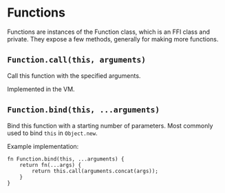 # Functions

Functions are instances of the Function class, which is an FFI class and private. They expose a few methods, generally for making more functions.

## `Function.call(this, arguments)`

Call this function with the specified arguments.

Implemented in the VM.

## `Function.bind(this, ...arguments)`

Bind this function with a starting number of parameters. Most commonly used to bind `this` in `Object.new`.

Example implementation:

```rust,ignore
fn Function.bind(this, ...arguments) {
	return fn(...args) {
		return this.call(arguments.concat(args));
	}
}
```
